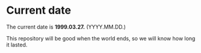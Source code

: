 # Current date

The current date is **1999.03.27.** (YYYY.MM.DD.)

This repository will be good when the world ends, so we will know how long it lasted.